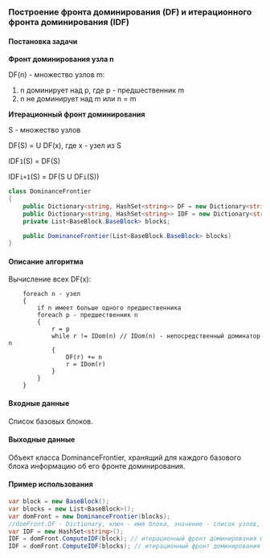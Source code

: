 ### Построение фронта доминирования (DF) и итерационного фронта доминирования (IDF)

#### Постановка задачи

**Фронт доминирования узла n**

DF(n) - множество узлов m:

1. n доминирует над p, где p - предшественник m
2. n не доминирует над m или n = m

**Итерационный фронт доминирования**

S - множество узлов

DF(S) = U DF(x), где x - узел из S

IDF`1`(S) = DF(S)

IDF`i+1`(S) = DF(S U DF`i`(S)) 

```cs
class DominanceFrontier
{
    public Dictionary<string, HashSet<string>> DF = new Dictionary<string, HashSet<string>>();
    public Dictionary<string, HashSet<string>> IDF = new Dictionary<string, HashSet<string>>();
    private List<BaseBlock.BaseBlock> blocks;

    public DominanceFrontier(List<BaseBlock.BaseBlock> blocks)
}
```
#### Описание алгоритма

Вычисление всех DF(x):
```
	foreach n - узел
	{
		if n имеет больше одного предшественника
		foreach p - предшественник n
		{
			r = p
			while r != IDom(n) // IDom(n) - непосредственный доминатор n
			{
				DF(r) += n
				r = IDom(r)
			}
		}
	}

```
#### Входные данные

Список базовых блоков.

#### Выходные данные 
Объект класса DominanceFrontier, хранящий для каждого базового блока информацию об его фронте доминирования.

#### Пример использования

```cs
var block = new BaseBlock();
var blocks = new List<BaseBlock>();
var domFront = new DominanceFrontier(blocks);
//domFront.DF - Dictionary, ключ - имя блока, значение - список узлов, входящих во фронт доминирования блока.
var IDF = new HashSet<string>();
IDF = domFront.ComputeIDF(block); // итерационный фронт доминирования блока.
IDF = domFront.ComputeIDF(blocks); // итерационный фронт доминирования множества блоков.
```
